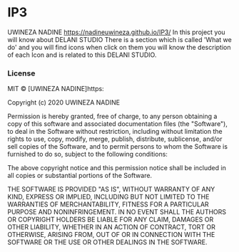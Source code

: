 # IP3
UWINEZA NADINE
https://nadineuwineza.github.io/IP3/
In this project you will know about DELANI STUDIO There is a section which is called 'What we do' and you will find icons when click on them you will know the description of each Icon and is related to this DELANI STUDIO.
### License

MIT © [UWINEZA NADINE]https:


Copyright (c) 2020 UWINEZA NADINE

Permission is hereby granted, free of charge, to any person obtaining a copy
of this software and associated documentation files (the "Software"), to deal
in the Software without restriction, including without limitation the rights
to use, copy, modify, merge, publish, distribute, sublicense, and/or sell
copies of the Software, and to permit persons to whom the Software is
furnished to do so, subject to the following conditions:

The above copyright notice and this permission notice shall be included in all
copies or substantial portions of the Software.

THE SOFTWARE IS PROVIDED "AS IS", WITHOUT WARRANTY OF ANY KIND, EXPRESS OR
IMPLIED, INCLUDING BUT NOT LIMITED TO THE WARRANTIES OF MERCHANTABILITY,
FITNESS FOR A PARTICULAR PURPOSE AND NONINFRINGEMENT. IN NO EVENT SHALL THE
AUTHORS OR COPYRIGHT HOLDERS BE LIABLE FOR ANY CLAIM, DAMAGES OR OTHER
LIABILITY, WHETHER IN AN ACTION OF CONTRACT, TORT OR OTHERWISE, ARISING FROM,
OUT OF OR IN CONNECTION WITH THE SOFTWARE OR THE USE OR OTHER DEALINGS IN THE
SOFTWARE.
